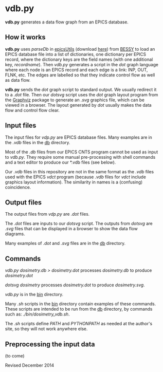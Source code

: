 vdb.py
======

**vdb.py** generates a data flow graph from an EPICS database.  

How it works
------------

**vdb.py** uses *parseDb* in
[epicsUtils](http://www-csr.bessy.de/control/bii_scripts/html/python/epicsUtils.html)
(download
[here](http://www-csr.bessy.de/control/bii_scripts/repo/bii_scripts/lib/python/epicsUtils.py))
from [BESSY](http://www-csr.bessy.de/) to load an EPICS database file
into a list of dictionaries, one dictionary per EPICS record, where
the dictionary keys are the field names (with one additional key,
*recordname*).  Then *vdb.py* generates a script in the *dot* graph
language where each node is an EPICS record and each edge is a link:
INP, OUT, FLNK, etc.  The edges are labelled so that they indicate
control flow as well as data flow.

**vdb.py** sends the *dot* graph script to standard output.  We
usually redirect it to a *.dot* file.  Then our *dotsvg* script uses
the *dot* graph layout program from the
[Graphviz](http://www.graphviz.org/) package to generate an *.svg*
graphics file, which can be viewed in a browser.  The layout
generated by *dot* usually makes the data flow and
control flow clear.


Input files
----------

The input files for *vdp.py* are EPICS database files.  Many examples
are in the *.vdb* files in the [db](../db) directory.

Most of the *.db* files from our EPICS CNTS program cannot be used as
input to *vdb.py*.  They require some manual pre-processing with shell
commands and a text editor to produce our *.vdb files (see below).

Our *.vdb* files in this repository are not in the same format as the
*.vdb* files used with the EPICS *vdct* program (because *.vdb* files
for *vdct* include graphics layout information).  The similarity in
names is a (confusing) coincidence.


Output files
-----------

The output files from *vdp.py* are *.dot* files.  

The *.dot* files are inputs to our *dotsvg* script.  The outputs from
*dotsvg* are *.svg* files that can be displayed in a browser to show
the data flow diagrams.

Many examples of *.dot* and *.svg* files are in the [db](../db)
directory.


Commands
--------

*vdb.py dosimetry.db > dosimetry.dot* processes *dosimetry.db* to produce *dosimetry.dot*

*dotsvg dosimetry* processes *dosimetry.dot* to produce *dosimetry.svg*.

*vdb.py* is in the [bin](../bin) directory.

Many *.sh* scripts in the [bin](../bin) directory contain examples of
these commands.  These scripts are intended to be run from the
[db](../db) directory, by commands such as: *./bin/dosimetry_vdb.sh*.

The *.sh* scripts define *PATH* and *PYTHONPATH* as needed at the
author's site, so they will not work anywhere else.


Preprocessing the input data
----------------------------

(to come)


Revised December 2014

